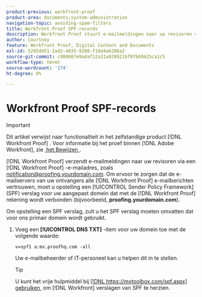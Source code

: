 ```yaml
---
product-previous: workfront-proof
product-area: documents;system-administration
navigation-topic: avoiding-spam-filters
title: Workfront Proof SPF-records
description: Workfront Proof stuurt e-mailmeldingen naar uw revisoren via een Workfront Proof-e-mailadres, zoals notification@proofing.yourdomain.com. Om ervoor te zorgen dat de e-mailservers van uw ontvangers alle e-mailberichten van Workfront Proof vertrouwen, moet u opstelling a  [!DNL Sender Policy]  het verslag van het Kader (SPF) voor uw aangepast domein dat met de  [!DNL Workfront Proof]  wordt verbonden rekening (bijvoorbeeld, proofing.yourdomain.com).
author: Courtney
feature: Workfront Proof, Digital Content and Documents
exl-id: 5295d451-2ad2-4835-9200-f10d4e6286a2
source-git-commit: c989687e9adaf12a31a920921bf8fb69425ca1c5
workflow-type: tm+mt
source-wordcount: '174'
ht-degree: 0%

---
```


# Workfront Proof SPF-records

>[!IMPORTANT]
>
>Dit artikel verwijst naar functionaliteit in het zelfstandige product [!DNL Workfront Proof] . Voor informatie bij het proef binnen [!DNL Adobe Workfront], zie [&#x200B; het Bewijzen &#x200B;](../../../review-and-approve-work/proofing/proofing.md).

[!DNL Workfront Proof] verzendt e-mailmeldingen naar uw revisoren via een [!DNL Workfront Proof] -e-mailadres, zoals notification@proofing.yourdomain.com. Om ervoor te zorgen dat de e-mailservers van uw ontvangers alle [!DNL Workfront Proof] e-mailberichten vertrouwen, moet u opstelling een [!UICONTROL Sender Policy Framework] (SPF) verslag voor uw aangepast domein dat met de [!DNL Workfront Proof] rekening wordt verbonden (bijvoorbeeld, **proofing.yourdomain.com**).

Om opstelling een SPF verslag, zult u het SPF verslag moeten omvatten dat voor ons primair domein wordt gebruikt.

1. Voeg een **[!UICONTROL DNS TXT]** -item voor uw domein toe met de volgende waarde:

   `v=spf1 a:mx.proofhq.com -all`

   Uw e-mailbeheerder of IT-personeel kan u helpen dit in te stellen.

   >[!TIP]
   >
   >U kunt het vrije hulpmiddel bij [[!DNL https://mxtoolbox.com/spf.aspx] gebruiken &#x200B;](https://mxtoolbox.com/spf.aspx) om [!DNL Workfront] verslagen van SPF te herzien.
